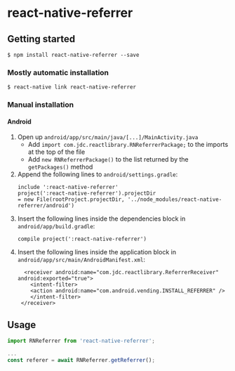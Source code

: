 
# react-native-referrer

## Getting started

`$ npm install react-native-referrer --save`

### Mostly automatic installation

`$ react-native link react-native-referrer`

### Manual installation


#### Android

1. Open up `android/app/src/main/java/[...]/MainActivity.java`
    - Add `import com.jdc.reactlibrary.RNReferrerPackage;` to the imports at the top of the file
    - Add `new RNReferrerPackage()` to the list returned by the `getPackages()` method
2. Append the following lines to `android/settings.gradle`:
  	```
  	include ':react-native-referrer'
  	project(':react-native-referrer').projectDir 
    = new File(rootProject.projectDir, '../node_modules/react-native-referrer/android')
  	```
3. Insert the following lines inside the dependencies block in `android/app/build.gradle`:
  	```
    compile project(':react-native-referrer')
  	```
4. Insert the following lines inside the application block in `android/app/src/main/AndroidManifest.xml`:
  	```
      <receiver android:name="com.jdc.reactlibrary.ReferrerReceiver" android:exported="true">
        <intent-filter>
        <action android:name="com.android.vending.INSTALL_REFERRER" />
        </intent-filter>
     </receiver> 
  	```


## Usage
```javascript
import RNReferrer from 'react-native-referrer';

...
const referer = await RNReferrer.getReferrer();
```
